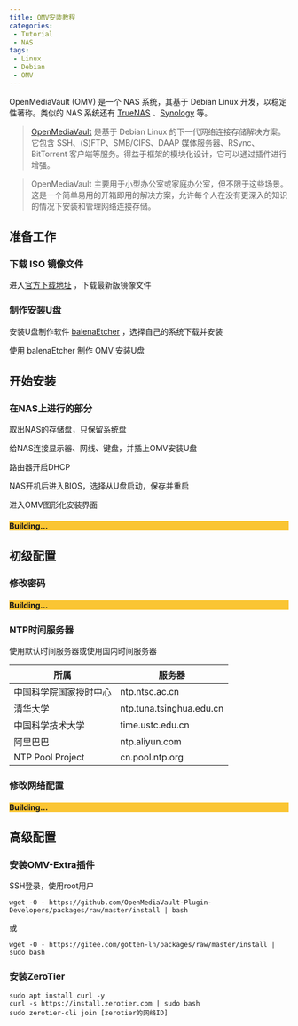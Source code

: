```yaml
---
title: OMV安装教程
categories: 
 - Tutorial
 - NAS
tags: 
 - Linux
 - Debian
 - OMV
---
```


OpenMediaVault (OMV) 是一个 NAS 系统，其基于 Debian Linux 开发，以稳定性著称。类似的 NAS 系统还有 [TrueNAS](https://www.truenas.com/) 、[Synology](https://www.synology.com/) 等。

<!--more-->

> [OpenMediaVault](https://www.openmediavault.org/) 是基于 Debian Linux 的下一代网络连接存储解决方案。它包含 SSH、(S)FTP、SMB/CIFS、DAAP 媒体服务器、RSync、BitTorrent 客户端等服务。得益于框架的模块化设计，它可以通过插件进行增强。

> OpenMediaVault 主要用于小型办公室或家庭办公室，但不限于这些场景。这是一个简单易用的开箱即用的解决方案，允许每个人在没有更深入的知识的情况下安装和管理网络连接存储。

## 准备工作

### 下载 ISO 镜像文件

进入<a href="https://sourceforge.net/projects/openmediavault/files/" target="_blank">官方下载地址</a> ，下载最新版镜像文件

### 制作安装U盘

安装U盘制作软件 <a href="https://www.balena.io/etcher/" target="_blank">balenaEtcher</a> ，选择自己的系统下载并安装

使用 balenaEtcher 制作 OMV 安装U盘

## 开始安装

### 在NAS上进行的部分

取出NAS的存储盘，只保留系统盘

给NAS连接显示器、网线、键盘，并插上OMV安装U盘

路由器开启DHCP

NAS开机后进入BIOS，选择从U盘启动，保存并重启

进入OMV图形化安装界面

<div class="hero hero--center" style="background-color: #FAC533;">   <div class="hero__content">     <h4>Building...</h4>   </div> </div>

## 初级配置

### 修改密码

<div class="hero hero--center" style="background-color: #FAC533;">   <div class="hero__content">     <h4>Building...</h4>   </div> </div>

### NTP时间服务器

使用默认时间服务器或使用国内时间服务器

| 所属                   | 服务器                   |
| ---------------------- | ------------------------ |
| 中国科学院国家授时中心 | ntp.ntsc.ac.cn           |
| 清华大学               | ntp.tuna.tsinghua.edu.cn |
| 中国科学技术大学       | time.ustc.edu.cn         |
| 阿里巴巴               | ntp.aliyun.com           |
| NTP Pool Project       | cn.pool.ntp.org          |

### 修改网络配置

<div class="hero hero--center" style="background-color: #FAC533;">   <div class="hero__content">     <h4>Building...</h4>   </div> </div>

## 高级配置

### 安装OMV-Extra插件

SSH登录，使用root用户

```
wget -O - https://github.com/OpenMediaVault-Plugin-Developers/packages/raw/master/install | bash
```

或

```
wget -O - https://gitee.com/gotten-ln/packages/raw/master/install | sudo bash
```

### 安装ZeroTier

```
sudo apt install curl -y
curl -s https://install.zerotier.com | sudo bash
sudo zerotier-cli join [zerotier的网络ID]
```

